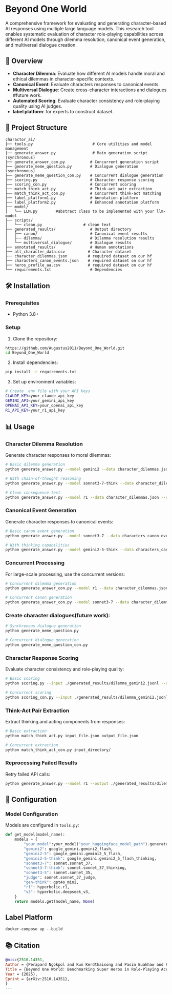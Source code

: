 # Beyond One World

A comprehensive framework for evaluating and generating character-based AI responses using multiple large language models. This research tool enables systematic evaluation of character role-playing capabilities across different AI models through dilemma resolution, canonical event generation, and multiversal dialogue creation.

## 🎯 Overview

- **Character Dilemma**: Evaluate how different AI models handle moral and ethical dilemmas in character-specific contexts.
- **Canonical Event**: Evaluate characters responses to canonical events.
- **Multiversal Dialogue**: Create cross-character interactions and dialogues #future work.
- **Automated Scoring**: Evaluate character consistency and role-playing quality using AI judges.
- **label platform**: for experts to construct dataset.


## 📁 Project Structure

```
charactor_ai/
├── tools.py                          # Core utilities and model management
├── generate_answer.py                # Main generation script (synchronous)
├── generate_answer_con.py           # Concurrent generation script
├── generate_meme_question.py        # Dialogue generation (synchronous)
├── generate_meme_question_con.py    # Concurrent dialogue generation
├── scoring.py                       # Character response scoring
├── scoring_con.py                   # Concurrent scoring
├── match_think_act.py               # Think-act pair extraction
├── match_think_act_con.py           # Concurrent think-act matching
├── label_platform1.py               # Annotation platform
├── label_platform2.py               # Enhanced annotation platform
├── model/
│   └── LLM.py        #abstract class to be implemented with your llm-model
├── scripts/
│   └── clean.py                  # clean text
├── generated_results/               # Output directory
│   ├── canon/                       # Canonical event results
│   ├── dilemma/                     # Dilemma resolution results
│   └── multiversal_dialogue/        # Dialogue results
├── annotated_results/               # Human annotations
├── all_character_data.csv          # Character dataset 
├── character_dilemmas.json         # required dataset on our hf
├── characters_canon_events.json    # required dataset on our hf
├── heros_profile_aa.csv            # required dataset on our hf
└── requirements.txt                 # Dependencies
```

## 🛠️ Installation

### Prerequisites
- Python 3.8+

### Setup
1. Clone the repository:
```bash
https://github.com/Augustus2011/Beyond_One_World.git
cd Beyond_One_World
```

2. Install dependencies:
```bash
pip install -r requirements.txt
```

3. Set up environment variables:
```bash
# Create .env file with your API keys
CLAUDE_KEY=your_claude_api_key
GEMINI_API=your_gemini_api_key
OPENAI_API_KEY=your_openai_api_key
R1_API_KEY=your_r1_api_key
```

## 📊 Usage

### Character Dilemma Resolution

Generate character responses to moral dilemmas:

```bash
# Basic dilemma generation
python generate_answer.py --model gemini2 --data character_dilemmas.json --output ./generated_results/dilemma_gemini2.jsonl --task dilemma

# With chain-of-thought reasoning
python generate_answer.py --model sonnet3-7-think --data character_dilemmas.json --output ./generated_results/dilemma_claude_thinking.jsonl --task dilemma --cot

# Clean consequence text
python generate_answer.py --model r1 --data character_dilemmas.json --output ./generated_results/dilemma_r1_clean.jsonl --task dilemma --clean_consequence
```

### Canonical Event Generation

Generate character responses to canonical events:

```bash
# Basic canon event generation
python generate_answer.py --model sonnet3-7 --data characters_canon_events.json --output ./generated_results/canon_claude.jsonl --task canon

# With thinking capabilities
python generate_answer.py --model gemini2-5-think --data characters_canon_events.json --output ./generated_results/canon_gemini_thinking.jsonl --task canon
```

### Concurrent Processing

For large-scale processing, use the concurrent versions:

```bash
# Concurrent dilemma generation
python generate_answer_con.py --model r1 --data character_dilemmas.json --output ./generated_results/dilemma_r1_concurrent.jsonl --task dilemma --max_con 10

# Concurrent canon generation
python generate_answer_con.py --model sonnet3-7 --data character_dilemmas.json --output ./generated_results/canon_claude_concurrent.jsonl --task canon --max_con 8
```

### Create character dialogues(future work):

```bash
# Synchronous dialogue generation
python generate_meme_question.py

# Concurrent dialogue generation
python generate_meme_question_con.py
```

### Character Response Scoring

Evaluate character consistency and role-playing quality:

```bash
# Basic scoring
python scoring.py --input ./generated_results/dilemma_gemini2.jsonl --output ./scored_results/dilemma_gemini2_scored.json --cdata ./heros_profile_aa.csv

# Concurrent scoring
python scoring_con.py --input ./generated_results/dilemma_gemini2.jsonl --output ./scored_results/dilemma_gemini2_scored_concurrent.json --cdata ./heros_profile_aa.csv --max-concurrent 6
```

### Think-Act Pair Extraction

Extract thinking and acting components from responses:

```bash
# Basic extraction
python match_think_act.py input_file.json output_file.json

# Concurrent extraction
python match_think_act_con.py input_directory/
```

### Reprocessing Failed Results

Retry failed API calls:

```bash
python generate_answer.py --model r1 --output ./generated_results/dilemma_r1_fixed.jsonl --task dilemma --apierror --inputfile ./generated_results/dilemma_r1_failed.jsonl
```

## 🔧 Configuration

### Model Configuration

Models are configured in `tools.py`:

```python
def get_model(model_name):
    models = {
        "your_model":your_model("your_huggingface_model_path").generate,
        "gemini2": google_gemini.gemini2_flash,
        "gemini2-5": google_gemini.gemini2_5_flash,
        "gemini2-5-think": google_gemini.gemini2_5_flash_thinking,
        "sonnet3-7": sonnet.sonnet_37,
        "sonnet3-7-think": sonnet.sonnet_37_thinking,
        "sonnet3-5": sonnet.sonnet_35,
        "judge": sonnet.sonnet_37_judge,
        "gen-think": gpt4o_mini,
        "r1": hyperbolic.r1,
        "v3": hyperbolic.deepseek_v3,
    }
    return models.get(model_name, None)
```

<!-- 
## 📈 Data Format

### Input Data Format

Character data should be in CSV format with the following columns:
- `CID`: Character ID
- `Name`: Character name
- `Source`: Source material (e.g., "Marvel", "DC")
- `Attributes`: Character attributes and background

### Output Data Format

Results are saved in JSONL format with the following structure:

```json
{
  "CID": "character_id",
  "name": "Character Name",
  "task": "dilemma|canon|dialogue",
  "model": "model_name",
  "response": "AI generated response",
  "thinking": "Internal reasoning (if available)",
  "acting": "External behavior (if available)",
}
``` -->

## Label Platform

```
docker-compose up --build
```





## 📚 Citation

```bibtex
@misc{2510.14351,
Author = {Perapard Ngokpol and Kun Kerdthaisong and Pasin Buakhaw and Pitikorn Khlaisamniang and Supasate Vorathammathorn and Piyalitt Ittichaiwong and Nutchanon Yongsatianchot},
Title = {Beyond One World: Benchmarking Super Heros in Role-Playing Across Multiversal Contexts},
Year = {2025},
Eprint = {arXiv:2510.14351},
}
---


